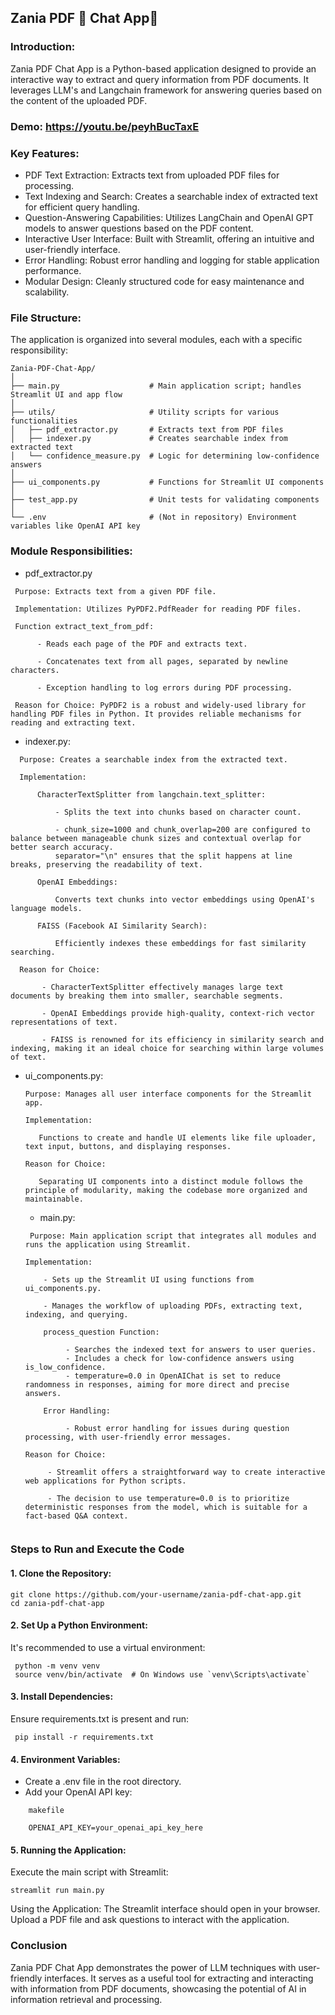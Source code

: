 ## Zania PDF 📑 Chat App💬

### Introduction:

Zania PDF Chat App is a Python-based application designed to provide an interactive way to extract and query information from PDF documents. It leverages LLM's and Langchain framework for answering queries based on the content of the uploaded PDF.

### Demo: https://youtu.be/peyhBucTaxE

### Key Features:

  - PDF Text Extraction: Extracts text from uploaded PDF files for processing.
  - Text Indexing and Search: Creates a searchable index of extracted text for efficient query handling.
  - Question-Answering Capabilities: Utilizes LangChain and OpenAI GPT models to answer questions based on the PDF content.
  - Interactive User Interface: Built with Streamlit, offering an intuitive and user-friendly interface.
  - Error Handling: Robust error handling and logging for stable application performance.
  - Modular Design: Cleanly structured code for easy maintenance and scalability.

### File Structure:

The application is organized into several modules, each with a specific responsibility:

    Zania-PDF-Chat-App/
    │
    ├── main.py                    # Main application script; handles Streamlit UI and app flow
    │
    ├── utils/                     # Utility scripts for various functionalities
    │   ├── pdf_extractor.py       # Extracts text from PDF files
    │   ├── indexer.py             # Creates searchable index from extracted text
    │   └── confidence_measure.py  # Logic for determining low-confidence answers
    │
    ├── ui_components.py           # Functions for Streamlit UI components
    │
    ├── test_app.py                # Unit tests for validating components
    │
    └── .env                       # (Not in repository) Environment variables like OpenAI API key

### Module Responsibilities:

   - pdf_extractor.py
 ```
  Purpose: Extracts text from a given PDF file.

  Implementation: Utilizes PyPDF2.PdfReader for reading PDF files.

  Function extract_text_from_pdf:

       - Reads each page of the PDF and extracts text.

       - Concatenates text from all pages, separated by newline characters.

       - Exception handling to log errors during PDF processing.

  Reason for Choice: PyPDF2 is a robust and widely-used library for handling PDF files in Python. It provides reliable mechanisms for reading and extracting text.
 ```
  
  - indexer.py:
```
  Purpose: Creates a searchable index from the extracted text.

  Implementation:

      CharacterTextSplitter from langchain.text_splitter:

          - Splits the text into chunks based on character count.

          - chunk_size=1000 and chunk_overlap=200 are configured to balance between manageable chunk sizes and contextual overlap for better search accuracy.
          separator="\n" ensures that the split happens at line breaks, preserving the readability of text.

      OpenAI Embeddings:

          Converts text chunks into vector embeddings using OpenAI's language models.

      FAISS (Facebook AI Similarity Search):

          Efficiently indexes these embeddings for fast similarity searching.

  Reason for Choice:

       - CharacterTextSplitter effectively manages large text documents by breaking them into smaller, searchable segments.

       - OpenAI Embeddings provide high-quality, context-rich vector representations of text.

       - FAISS is renowned for its efficiency in similarity search and indexing, making it an ideal choice for searching within large volumes of text.

```

  - ui_components.py:
     ```
     Purpose: Manages all user interface components for the Streamlit app.

    Implementation:
     
        Functions to create and handle UI elements like file uploader, text input, buttons, and displaying responses.
     
    Reason for Choice:
     
        Separating UI components into a distinct module follows the principle of modularity, making the codebase more organized and maintainable.
     ```
     
    - main.py:
    ```
     Purpose: Main application script that integrates all modules and runs the application using Streamlit.

    Implementation:
    
        - Sets up the Streamlit UI using functions from ui_components.py.
    
        - Manages the workflow of uploading PDFs, extracting text, indexing, and querying.
    
        process_question Function:
    
             - Searches the indexed text for answers to user queries.
             - Includes a check for low-confidence answers using is_low_confidence.
             - temperature=0.0 in OpenAIChat is set to reduce randomness in responses, aiming for more direct and precise answers.
    
        Error Handling:
    
             - Robust error handling for issues during question processing, with user-friendly error messages.
    
    Reason for Choice:
    
         - Streamlit offers a straightforward way to create interactive web applications for Python scripts.
    
         - The decision to use temperature=0.0 is to prioritize deterministic responses from the model, which is suitable for a fact-based Q&A context.
        
    ```

### Steps to Run and Execute the Code

  #### 1. Clone the Repository:



  ```
  git clone https://github.com/your-username/zania-pdf-chat-app.git
  cd zania-pdf-chat-app
```

#### 2. Set Up a Python Environment:

   It's recommended to use a virtual environment:
   ```
    python -m venv venv
    source venv/bin/activate  # On Windows use `venv\Scripts\activate`
   ```

#### 3. Install Dependencies:

  Ensure requirements.txt is present and run:

   ```
    pip install -r requirements.txt
   ```

#### 4. Environment Variables:

   - Create a .env file in the root directory.
   - Add your OpenAI API key:
```
    makefile

    OPENAI_API_KEY=your_openai_api_key_here
  ```  

#### 5. Running the Application:

  Execute the main script with Streamlit:

  ```
  streamlit run main.py
```

  Using the Application:
      The Streamlit interface should open in your browser.
      Upload a PDF file and ask questions to interact with the application.

### Conclusion

Zania PDF Chat App demonstrates the power of LLM techniques with user-friendly interfaces. It serves as a useful tool for extracting and interacting with information from PDF documents, showcasing the potential of AI in information retrieval and processing.
